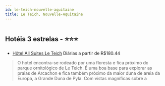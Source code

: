```yaml
---
id: le-teich-nouvelle-aquitaine
title: Le Teich, Nouvelle-Aquitaine
---
```


<center><img src="http://photos.hotelbeds.com/giata/14/147834/147834a_hb_a_001.jpg" alt="" /></center>


## Hotéis 3 estrelas - ⭐️⭐️⭐️

-    [Hôtel All Suites Le Teich](https://www.hurb.com/hoteis/le-teich/hotel-all-suites-le-teich-JNP-JP862651?cmp=18055) Diárias a partir de R$180.44
   > O hotel encontra-se rodeado por uma floresta e fica próximo do parque ornitológico de Le Teich. É uma boa base para explorar as praias de Arcachon e fica também próximo da maior duna de areia da Europa, a Grande Duna de Pyla. Com vistas magníficas sobre a
